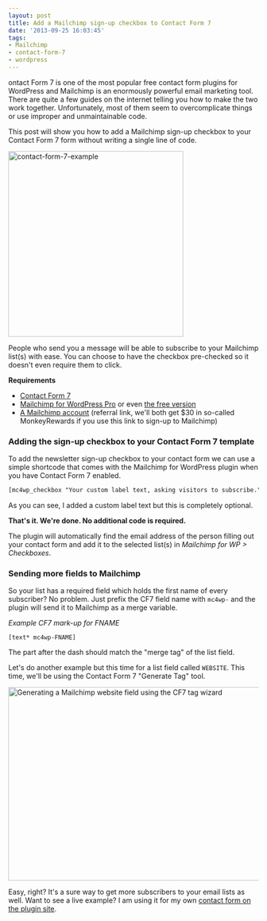 ```yaml
---
layout: post
title: Add a Mailchimp sign-up checkbox to Contact Form 7
date: '2013-09-25 16:03:45'
tags:
- Mailchimp
- contact-form-7
- wordpress
---
```


ontact Form 7 is one of the most popular free contact form plugins for WordPress and Mailchimp is an enormously powerful email marketing tool. There are quite a few guides on the internet telling you how to make the two work together. Unfortunately, most of them seem to overcomplicate things or use improper and unmaintainable code.

This post will show you how to add a Mailchimp sign-up checkbox to your Contact Form 7 form without writing a single line of code.

<img class="alignright size-full wp-image-2191" alt="contact-form-7-example" src="https://res.cloudinary.com/dannyvankooten/image/upload/v1408704561/contact-form-7-example_rtkgiq.png" width="352" height="374" />

People who send you a message will be able to subscribe to your Mailchimp list(s) with ease. You can choose to have the checkbox pre-checked so it doesn't even require them to click.

**Requirements**
- [Contact Form 7](http://wordpress.org/plugins/contact-form-7/)
- [Mailchimp for WordPress Pro](https://www.mc4wp.com/) or even [the free version](http://wordpress.org/plugins/Mailchimp-for-wp/)
- [A Mailchimp account](http://eepurl.com/FLbC9) (referral link, we'll both get $30 in so-called MonkeyRewards if you use this link to sign-up to Mailchimp)

### Adding the sign-up checkbox to your Contact Form 7 template
To add the newsletter sign-up checkbox to your contact form we can use a simple shortcode that comes with the Mailchimp for WordPress plugin when you have Contact Form 7 enabled.

```html
[mc4wp_checkbox "Your custom label text, asking visitors to subscribe."]
```

As you can see, I added a custom label text but this is completely optional.

<strong>That's it. We're done. No additional code is required. </strong>

The plugin will automatically find the email address of the person filling out your contact form and add it to the selected list(s) in *Mailchimp for WP > Checkboxes*.

### Sending more fields to Mailchimp
So your list has a required field which holds the first name of every subscriber? No problem. Just prefix the CF7 field name with `mc4wp-` and the plugin will send it to Mailchimp as a merge variable.

<em>Example CF7 mark-up for FNAME</em>
```
[text* mc4wp-FNAME]
```
The part after the dash should match the "merge tag" of the list field.

Let's do another example but this time for a list field called `WEBSITE`. This time, we'll be using the Contact Form 7 "Generate Tag" tool.

<img class="aligncenter size-full wp-image-2189" alt="Generating a Mailchimp website field using the CF7 tag wizard" src="https://res.cloudinary.com/dannyvankooten/image/upload/v1408704562/contact-form-7-generate-tag_ugaglb.png" width="615" height="390" />

Easy, right? It's a sure way to get more subscribers to your email lists as well. Want to see a live example? I am using it for my own <a href="https://www.mc4wp.com/contact/">contact form on the plugin site</a>.
